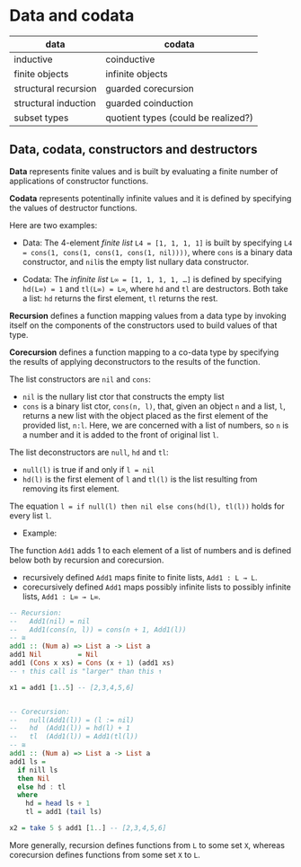 # Data and codata

data                 | codata
---------------------|---------------
inductive            | coinductive
finite objects       | infinite objects
structural recursion | guarded corecursion
structural induction | guarded coinduction
subset types         | quotient types      (could be realized?)


## Data, codata, constructors and destructors

**Data** represents finite values and is built by evaluating a finite number of applications of constructor functions.

**Codata** represents potentinally infinite values and it is defined by specifying the values of destructor functions.

Here are two examples:

* Data: The 4-element *finite list* `L4 = [1, 1, 1, 1]` is built by specifying
`L4 = cons(1, cons(1, cons(1, cons(1, nil))))`, where `cons` is a binary data constructor, and `nil`is the empty list nullary data constructor.

* Codata: The *infinite list* `L∞ = [1, 1, 1, 1, …]` is defined by specifying
`hd(L∞) = 1` and `tl(L∞) = L∞`, where `hd` and `tl` are destructors. Both take a list: `hd` returns the first element, `tl` returns the rest.

**Recursion** defines a function mapping values from a data type by invoking itself on the components of the constructors used to build values of that type.

**Corecursion** defines a function mapping to a co-data type by specifying the results of applying deconstructors to the results of the function.


The list constructors are `nil` and `cons`:
- `nil` is the nullary list ctor that constructs the empty list
- `cons` is a binary list ctor, `cons(n, l)`, that, given an object `n` and a list, `l`, returns a new list with the object placed as the first element of the provided list, `n:l`. Here, we are concerned with a list of numbers, so `n` is a number and it is added to the front of original list `l`.

The list deconstructors are `null`, `hd` and `tl`:
- `null(l)` is true if and only if `l = nil`
- `hd(l)` is the first element of `l` and `tl(l)` is the list resulting from removing its first element.

The equation `l = if null(l) then nil else cons(hd(l), tl(l))` holds for every list `l`.


* Example:

The function `Add1` adds 1 to each element of a list of numbers and is defined below both by recursion and corecursion.

- recursively defined `Add1` maps finite to finite lists, `Add1 : L → L`. 
- corecursively defined `Add1` maps possibly infinite lists to possibly infinite lists, `Add1 : L∞ → L∞`.

```hs
-- Recursion:
--   Add1(nil) = nil
--   Add1(cons(n, l)) = cons(n + 1, Add1(l))
-- ≅
add1 :: (Num a) => List a -> List a
add1 Nil         = Nil
add1 (Cons x xs) = Cons (x + 1) (add1 xs)
-- ↑ this call is "larger" than this ↑

x1 = add1 [1..5] -- [2,3,4,5,6]


-- Corecursion:
--   null(Add1(l)) = (l := nil)
--   hd  (Add1(l)) = hd(l) + 1
--   tl  (Add1(l)) = Add1(tl(l))
-- ≅
add1 :: (Num a) => List a -> List a
add1 ls =
  if nill ls
  then Nil
  else hd : tl
  where
    hd = head ls + 1
    tl = add1 (tail ls)

x2 = take 5 $ add1 [1..] -- [2,3,4,5,6]
```

More generally, recursion defines functions from `L` to some set `X`, whereas corecursion defines functions from some set `X` to `L`.
